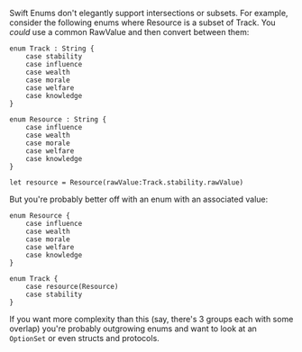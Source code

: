 Swift Enums don't elegantly support intersections or subsets. For example, consider the following enums where Resource is a subset of Track. You *could* use a common RawValue and then convert between them:

```
enum Track : String {
    case stability
    case influence
    case wealth
    case morale
    case welfare
    case knowledge
}

enum Resource : String {
    case influence
    case wealth
    case morale
    case welfare
    case knowledge
}

let resource = Resource(rawValue:Track.stability.rawValue)
```

But you're probably better off with an enum with an associated value:

```
enum Resource {
    case influence
    case wealth
    case morale
    case welfare
    case knowledge
}

enum Track {
    case resource(Resource)
    case stability
}
```

If you want more complexity than this (say, there's 3 groups each with some overlap) you're probably outgrowing enums and want to look at an `OptionSet` or even structs and protocols.
